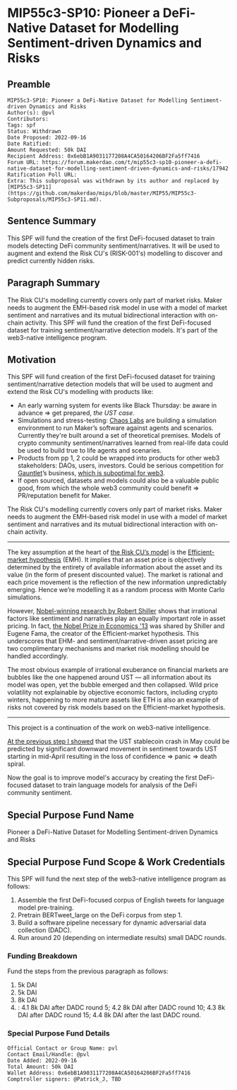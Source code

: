 # MIP55c3-SP10: Pioneer a DeFi-Native Dataset for Modelling Sentiment-driven Dynamics and Risks

## Preamble

```
MIP55c3-SP10: Pioneer a DeFi-Native Dataset for Modelling Sentiment-driven Dynamics and Risks
Author(s): @pvl
Contributors:
Tags: spf
Status: Withdrawn
Date Proposed: 2022-09-16
Date Ratified:
Amount Requested: 50k DAI
Recipient Address: 0x6ebB1A9031177208A4CA50164206BF2Fa5ff7416
Forum URL: https://forum.makerdao.com/t/mip55c3-sp10-pioneer-a-defi-native-dataset-for-modelling-sentiment-driven-dynamics-and-risks/17942
Ratification Poll URL:
Extra: This subproposal was withdrawn by its author and replaced by [MIP55c3-SP11](https://github.com/makerdao/mips/blob/master/MIP55/MIP55c3-Subproposals/MIP55c3-SP11.md).
```

## Sentence Summary

This SPF will fund the creation of the first DeFi-focused dataset to train models detecting DeFi community sentiment/narratives. It will be used to augment and extend the Risk CU's (RISK-001's) modelling to discover and predict currently hidden risks.

## Paragraph Summary

The Risk CU's modelling currently covers only part of market risks. Maker needs to augment the EMH-based risk model in use with a model of market sentiment and narratives and its mutual bidirectional interaction with on-chain activity. This SPF will fund the creation of the first DeFi-focused dataset for training sentiment/narrative detection models. It's part of the web3-native intelligence program.

## Motivation

This SPF will fund creation of the first DeFi-focused dataset for training sentiment/narrative detection models that will be used to augment and extend the Risk CU's modelling with products like:
* An early warning system for events like Black Thursday: be aware in advance => get prepared, *the UST case*.
* Simulations and stress-testing: [Chaos Labs](https://forum.makerdao.com/t/chaos-labs-community-update-call-july-08-at-14-30-utc/16406) are building a simulation environment to run Maker’s software against agents and scenarios. Currently they're built around a set of theoretical premises. Models of crypto community sentiment/narratives learned from real-life data could be used to build true to life agents and scenaries.
* Products from pp 1, 2 could be wrapped into products for other web3 stakeholders: DAOs, users, investors. Could be serious competition for [Gauntlet](https://gauntlet.network)’s business, [which is suboptimal for web3](https://forum.makerdao.com/t/towards-web3-native-intelligence-tools-for-protocol-comprehension-and-stewardship/15642/4).
* If open sourced, datasets and models could also be a valuable public good, from which the whole web3 community could benefit => PR/reputation benefit for Maker.

The Risk CU's modelling currently covers only part of market risks. Maker needs to augment the EMH-based risk model in use with a model of market sentiment and narratives and its mutual bidirectional interaction with on-chain activity.

---

The key assumption at the heart of [the Risk CU’s model](https://www.youtube.com/watch?v=blpPCgLmUaM&t=528s) is the [Efficient-market hypothesis](https://en.wikipedia.org/wiki/Efficient-market_hypothesis) (EMH). It implies that an asset price is objectively determined by the entirety of available information about the asset and its value (in the form of present discounted value). The market is rational and each price movement is the reflection of the new information unpredictably emerging. Hence we’re modelling it as a random process with Monte Carlo simulations.

However, [Nobel-winning research by Robert Shiller](https://www.nobelprize.org/uploads/2018/06/shiller-lecture.pdf) shows that irrational factors like sentiment and narratives play an equally important role in asset pricing. In fact, [the Nobel Prize in Economics '13](https://www.nobelprize.org/prizes/economic-sciences/2013/press-release/) was shared by Shiller and Eugene Fama, the creator of the Efficient-market hypothesis. This underscores that EHM- and sentiment/narrative-driven asset pricing are two complimentary mechanisms and market risk modelling should be handled accordingly.

The most obvious example of irrational exuberance on financial markets are bubbles like the one happened around UST — all information about its model was open, yet the bubble emerged and then collapsed. Wild price volatility not explainable by objective economic factors, including crypto winters, happening to more mature assets like ETH is also an example of risks not covered by risk models based on the Efficient-market hypothesis.

---

This project is a continuation of the work on web3-native intelligence. 

[At the previous step I showed](https://forum.makerdao.com/t/towards-web3-native-intelligence-tools-for-protocol-comprehension-and-stewardship/15642) that the UST stablecoin crash in May could be predicted by significant downward movement in sentiment towards UST starting in mid-April resulting in the loss of confidence => panic => death spiral.

Now the goal is to improve model's accuracy by creating the first DeFi-focused dataset to train language models for analysis of the DeFi community sentiment.

## Special Purpose Fund Name

Pioneer a DeFi-Native Dataset for Modelling Sentiment-driven Dynamics and Risks

## Special Purpose Fund Scope & Work Credentials

This SPF will fund the next step of the web3-native intelligence program as follows:
1. Assemble the first DeFi-focused corpus of English tweets for language model pre-training.
2. Pretrain BERTweet_large on the DeFi corpus from step 1.
3. Build a software pipeline necessary for dynamic adversarial data collection (DADC).
4. Run around 20 (depending on intermediate results) small DADC rounds.

### Funding Breakdown

Fund the steps from the previous paragraph as follows:
1. 5k DAI
2. 5k DAI
3. 8k DAI
4. :
4.1 8k DAI after DADC round 5;
4.2 8k DAI after DADC round 10;
4.3 8k DAI after DADC round 15;
4.4 8k DAI after the last DADC round.
 
### Special Purpose Fund Details

```
Official Contact or Group Name: pvl
Contact Email/Handle: @pvl
Date Added: 2022-09-16
Total Amount: 50k DAI
Wallet Address: 0x6ebB1A9031177208A4CA50164206BF2Fa5ff7416
Comptroller signers: @Patrick_J, TBD
```
